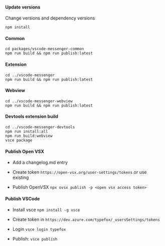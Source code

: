 #### Update versions
Change versions and dependency versions
```
npm install
```

#### Common
```
cd packages/vscode-messenger-common
npm run build && npm run publish:latest
```

#### Extension
```
cd ../vscode-messenger
npm run build && npm run publish:latest
```

#### Webview
```
cd ../vscode-messenger-webview
npm run build && npm run publish:latest
```

#### Devtools extension build
```
cd ../vscode-messenger-devtools
npm run install:all
npm run build:webview
vsce package
```

#### Publish Open VSX

- Add a changelog.md entry

- Create token `https://open-vsx.org/user-settings/tokens` or use existing

- Publish OpenVSX `npx ovsx publish -p <open vsx access token>` 

#### Publish VSCode

- Install vsce `npm install -g vsce`

- Create token in `https://dev.azure.com/typefox/_usersSettings/tokens`

- Login `vsce login typefox`

- Publish: `vsce publish`